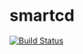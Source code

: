 # smartcd

[![Build Status](https://travis-ci.com/wtetsu/smartcd.svg?branch=master)](https://travis-ci.com/wtetsu/smartcd)
